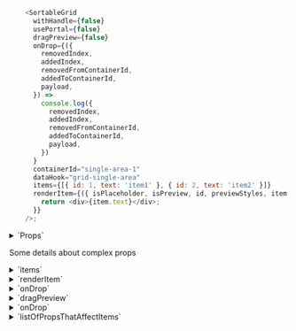 ```js
    <SortableGrid
      withHandle={false}
      usePortal={false}
      dragPreview={false}
      onDrop={({
        removedIndex,
        addedIndex,
        removedFromContainerId,
        addedToContainerId,
        payload,
      }) =>
        console.log({
          removedIndex,
          addedIndex,
          removedFromContainerId,
          addedToContainerId,
          payload,
        })
      }
      containerId="single-area-1"
      dataHook="grid-single-area"
      items={[{ id: 1, text: 'item1' }, { id: 2, text: 'item2' }]}
      renderItem={({ isPlaceholder, isPreview, id, previewStyles, item }) => {
        return <div>{item.text}</div>;
      }}
    />;
```

<details>
  <summary>`Props`</summary>
  | propName         | propType | defaultValue | isRequired | description |
  | ---              | ---      | ---          | ---        | ---         |
  | items            | array    | -            | true       | array of items, each item should have an id. |
  | renderItem       | func     | -            | true       | render function which will be used to render item block inside of sortable list |
  | insertPosition    | 'start', 'end','any'     | 'any'            | -       | set insertion rule for droppable items.  |
  | onDrop           | func     | -            | true       | callback for onDrop event, it will be called after user drop smth |
  | containerId      | string   | -            | true       | unique id, it required to prevent or allow d&d between several containers |
  | className        | string   | -            | -          | className for root of  SortableList, in case if you want to style root element of SortableList |
  | contentClassName | string   | -            | -          | className for items wrapper div, it maybe useful if you want to make horizontal sortable list |
  | groupName        | string   | -            | -          | name of group to which SortableList is related, d&d allowed inside of the same group |
  | withHandle       | bool     | false        | -          | should whole item be draggable or just handle on it|
  | usePortal        | bool     | false        | -          | render item preview into body|
  | dragPreview      | bool     | false        | -          | in case if you have nested SortableLists, you need to set dragPreview to true when you drag nested SortableList |
  | droppable        | bool     | true         | -          | indicates if user can drop items in the list  |
  | animationDuration| number   | 0            | -          | animation duration. Please note, `SortableList` uses CSS `transition`s to animate itself
  | animationTiming  | string   | ''           | -          | animation timing function
  | delay            | number   |  -           | -          | number of ms that user should press on item before drag will start
  | canDrag          | func     |  -           | -          | function which will be used before drag start and can prevent it like if returns false: () => false |
  | listOfPropsThatAffectItems | array     |  -           | -          | Array that contains values that are used inside of renderItem callback.(Change of these values cause re-call of renderItem func) |
  | startFixedElement | node     |  -           | -          | Node which will be rendered before draggable items and this element won't be draggable |
  | endFixedElement   | node     |  -           | -          | Node which will be rendered after draggable items and this element won't be draggable |
</details>

Some details about complex props

<details>
  <summary>`items`</summary>
  Example:
  ```js
  [
    {
      id: 'a',
      text: 'Item 1'
    },
    {
      id: 'b',
      text: 'Item 2'
    },
    {
      id: 'c',
      text: 'Item 3'
    },
    {
      id: 'd',
      text: 'Item 4'
    }
  ]
  ```
</details>
<details>
  <summary>`renderItem`</summary>
  This function called with such parameters:

- `isPlaceholder` - if item in drag state,
  then instead of an item(item previous place)
  we want to render placeholder(empty block, or left item as it is), so you able to style your item by checking isPlaceholder.
- `isPreview` - if item in drag(fly) state,
  then instead of an item,
  we want to render preview
  state(maybe we want to rotate it a little, or hide something),
  so you able to style your item by checking isPreview.
- `id` - an id from item that you render
- `previewStyles` - styles that coming from SortableList, `you always need to apply` them on your root div, inside of renderItem
  You can add item width as `style={{...previewStyles, width: your_width }}`. By default previewStyles contain original items `width` in pixels
- `item` - item that you are render

Example without handle:

```js
renderItem = ({
  isPlaceholder,
  isPreview,
  id,
  previewStyles,
  item,
  delayed,
}) => {
  const classes = classNames(styles.card, {
    [styles.placeholder]: isPlaceholder,
    [styles.preview]: isPreview,
    [styles.delayed]: delayed,
  });

  return (
    <div className={classes} style={previewStyles} data-hook={`item-${id}`}>
      {item.text}
    </div>
  );
};
```

Example with handle:

```js
renderItem = ({
  isPlaceholder,
  isPreview,
  id,
  connectHandle,
  previewStyles,
  item,
}) => {
  const classes = classNames(styles.card, {
    [styles.placeholder]: isPlaceholder,
    [styles.preview]: isPreview,
  });

  return (
    <div className={classes} style={previewStyles} data-hook={`item-${id}`}>
      {connectHandle(
        <div className={styles.handle} data-hook={`card-${id}-handle`}>
          <DragAndDropLarge /> // an icon
        </div>,
      )}
      {item.text}
    </div>
  );
};
```

</details>
<details>
  <summary>`onDrop`</summary>
  This function called with such parameters:

- `removedIndex` - index of an item previous position inside of original items array
- `addedIndex` - index of an item new position inside of new items array
- `removedFromContainerId` - id of the container(SortableList instance) from which item was removed
- `addedToContainerId` - id of the container(SortableList instance) to which item was dropped
- `payload` - original item data

Example of d&d onDrop callback for drag between two columns(two SortableList)

```js
handleDrop = ({
  removedIndex,
  addedIndex,
  removedFromContainerId,
  addedToContainerId,
  payload,
}) => {
  const nextState = copy(this.state);
  nextState[removedFromContainerId].splice(removedIndex, 1);
  nextState[addedToContainerId].splice(addedIndex, 0, payload);

  this.setState({ ...nextState });
};
```

</details>
<details>
  <summary>`dragPreview`</summary>
  Case of nested sortable list

```js
  ...
  renderColumn = ({isPlaceholder, isPreview, item, id, previewStyles}) => {
    const classes = classNames(
      {
        [classNames(styles.columnPlaceholder)]: isPlaceholder,
        [classNames(styles.columnItemPreview)]: isPreview
      },
      classNames(styles.columnItem)
    );

    return (
      <div className={classes} style={previewStyles} data-hook={`column-${id}`}>
        <SortableGrid
          dragPreview={isPreview}
          className={styles.column}
          dataHook={`column-${id}`}
          groupName="multi-area"
          containerId={id}
          items={item.items}
          renderItem={this.renderCell}
          onDrop={this.handleDropCell}
          />
      </div>
    );
  }

  render() {
    return (
      <DragDropContextProvider>
        <div className={styles.root}>
          <SortableGrid
            className={styles.table}
            contentClassName={styles.content}
            dataHook="draggable-column-multi-area"
            containerId="multiArea"
            items={this.state.columns}
            renderItem={this.renderColumn}
            onDrop={this.handleDropColumn}
            />
        </div>
      </DragDropContextProvider>
    );
  }
```

</details>
<details>
  <summary>`onDrop`</summary>
  This function called with such parameters:

- `removedIndex` - index of an item previous position inside of original items array
- `addedIndex` - index of an item new position inside of new items array
- `removedFromContainerId` - id of the container(SortableList instance) from which item was removed
- `addedToContainerId` - id of the container(SortableList instance) to which item was dropped
- `payload` - original item data

Example of d&d onDrop callback for drag between two columns(two SortableList)

```js
handleDrop = ({
  removedIndex,
  addedIndex,
  removedFromContainerId,
  addedToContainerId,
  payload,
}) => {
  const nextState = copy(this.state);
  nextState[removedFromContainerId].splice(removedIndex, 1);
  nextState[addedToContainerId].splice(addedIndex, 0, payload);

  this.setState({ ...nextState });
};
```

</details>
<details>
  <summary>`listOfPropsThatAffectItems`</summary>
  You can also check SortableList.spec.js(`should call renderItem when props changed`) test.

```js
  ...
  class MyComponent extends React.Component {
    state = {
      isListInDragState: false
    }
    handleDragStart = () => this.setState({ isListInDragState: true })
    handleDragEnd = () => this.setState({ isListInDragState: false })

    /*
      GOAL:
      inside of render item callback we use `isListInDragState` from state,
      so we expect, that when we will do setState({ isListInDragState: someValue }),
      the renderItem will call again and render updated state in dom
    */
    renderItem = ({ item }) => (
      <div key={item.id} data-hook={`item-${item.id}`}>
        {item.text}
        Is list in drag state? - {this.state.isListInDragState ? 'yes' : 'no'}
      </div>
    )

    render() {
      /*
        To achieve our goal from renderItem callback, we need to tell SortableList,
        that this.state.isListInDragState can affect our items view and that SortableList need to
        call renderItem again when this.state.isListInDragState changed.
        To do this we use `listOfPropsThatAffectItems`
      */
      return (
        <div>
          <SortableGrid
            contentClassName="cl"
            dataHook={dataHook}
            containerId="sortable-list-1"
            groupName="group1"
            items={items}
            renderItem={this.renderItem}
            onDrop={onDrop}
            onDragStart={this.handleDragStart}
            onDragEnd={this.handleDragEnd}
            listOfPropsThatAffectItems={[this.state.isListInDragState]}
          />
        </div>
      );
    }
  }
```

</details>
